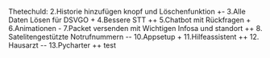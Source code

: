 Thetechuld:
2.Historie hinzufügen knopf und Löschenfunktion +-
3.Alle Daten Lösen für DSVGO +
4.Bessere STT ++
5.Chatbot mit Rückfragen +
6.Animationen -
7.Packet versenden mit Wichtigen Infosa und standort ++
8. Satelitengestützte Notrufnummern --
10.Appsetup +
11.Hilfeassistent ++
12. Hausarzt --
13.Pycharter ++
test
